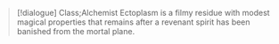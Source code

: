 >[!dialogue] Class;Alchemist
>Ectoplasm is a filmy residue with modest magical properties that remains after a revenant spirit has been banished from the mortal plane.